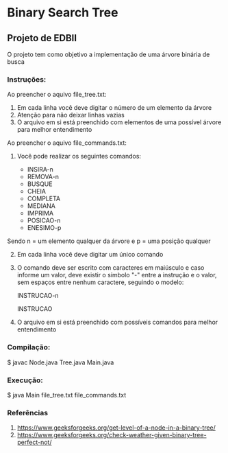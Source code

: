 # Binary Search Tree

## Projeto de EDBII

O projeto tem como objetivo a implementação de uma árvore binária de busca

### Instruções:

Ao preencher o aquivo file_tree.txt:
1. Em cada linha você deve digitar o número de um elemento da árvore
2. Atenção para não deixar linhas vazias
3. O arquivo em si está preenchido com elementos de uma possível árvore para melhor entendimento

Ao preencher o aquivo file_commands.txt:

1. Você pode realizar os seguintes comandos:

	* INSIRA-n
	* REMOVA-n
	* BUSQUE
	* CHEIA 
	* COMPLETA
	* MEDIANA
	* IMPRIMA
	* POSICAO-n
	* ENESIMO-p

Sendo n = um elemento qualquer da árvore e p = uma posição qualquer

2. Em cada linha você deve digitar um único comando

3. O comando deve ser escrito com caracteres em maiúsculo e caso informe um valor, deve existir o símbolo "-" entre a instrução e o valor, sem espaços entre nenhum caractere, seguindo o modelo:

	INSTRUCAO-n
	
	INSTRUCAO

4. O arquivo em si está preenchido com possíveis comandos para melhor entendimento

### Compilação: 

$ javac Node.java Tree.java Main.java

### Execução:

$ java Main file_tree.txt file_commands.txt


### Referências

1. https://www.geeksforgeeks.org/get-level-of-a-node-in-a-binary-tree/ 
2. https://www.geeksforgeeks.org/check-weather-given-binary-tree-perfect-not/
